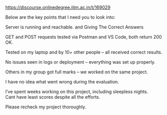 https://discourse.onlinedegree.iitm.ac.in/t/169029

Below are the key points that I need you to look into:</p>
<p>Server is running and reachable. and Giving The Correct Answers</p>
<p>GET and POST requests tested via Postman and VS Code, both return 200 OK.</p>
<p>Tested on my laptop and by 10+ other people – all received correct results.</p>
<p>No issues seen in logs or deployment – everything was set up properly.</p>
<p>Others in my group got full marks – we worked on the same project.</p>
<p>I have no idea what went wrong during the evaluation.</p>
<p>I’ve spent weeks working on this project, including sleepless nights.<br/>
Cant have least scores despite all the efforts.</p>
<p>Please recheck my project thoroughly.